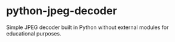 # python-jpeg-decoder
Simple JPEG decoder built in Python without external modules for educational purposes.
